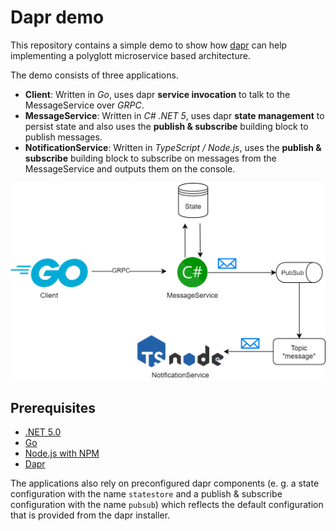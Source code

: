 # Dapr demo

This repository contains a simple demo to show how [dapr](https://dapr.io/) can help implementing a polyglott microservice based architecture.

The demo consists of three applications.

- **Client**: Written in _Go_, uses dapr **service invocation** to talk to the MessageService over _GRPC_.
- **MessageService**: Written in _C# .NET 5_, uses dapr **state management** to persist state and also uses the **publish & subscribe** building block to publish messages.
- **NotificationService**: Written in _TypeScript / Node.js_, uses the **publish & subscribe** building block to subscribe on messages from the MessageService and outputs them on the console.

![architecture](./assets/architecture.png)

## Prerequisites

- [.NET 5.0](https://dotnet.microsoft.com/download/dotnet/5.0)
- [Go](https://golang.org/)
- [Node.js with NPM](https://nodejs.org/en/)
- [Dapr](https://dapr.io/)

The applications also rely on preconfigured dapr components (e. g. a state configuration with the name `statestore` and a publish & subscribe configuration with the name `pubsub`) which reflects the default configuration that is provided from the dapr installer.
